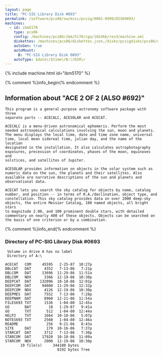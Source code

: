 ```yaml
---
layout: page
title: "PC-SIG Library Disk #693"
permalink: /software/pcx86/sw/misc/pcsig/0001-0999/DISK0693/
machines:
  - id: ibm5170
    type: pcx86
    config: /machines/pcx86/ibm/5170/cga/1024kb/rev3/machine.xml
    diskettes: /machines/pcx86/diskettes.json,/disks/pcsigdisks/pcx86/diskettes.json
    autoGen: true
    autoMount:
      B: "PC-SIG Library Disk 0693"
    autoType: $date\r$time\rB:\rDIR\r
---
```


{% include machine.html id="ibm5170" %}

{% comment %}info_begin{% endcomment %}

## Information about "ACE 2 OF 2 (ALSO #692)"

    This program is a general-purpose astronomy software package with three
    separate parts -- ACECALC, ACESOLAR and ACECAT.
    
    ACECALC is a menu-driven astronomical ephemeris. Perform the most
    needed astronomical calculations involving the sun, moon and planets.
    The menu displays the local time, date and time zone name, universal
    time, local mean sidereal time, julian day, and the name of the location
    designated in the installation. It also calculates astrophotography
    exposures, precession of coordinates, phases of the moon, equinoxes and
    solstices, and satellites of Jupiter.
    
    ACESOLAR provides information on objects in the solar system such as
    numeric data on the sun, the planets and their satellites. Also
    available are narrative descriptions of the sun and planets and
    observational data.
    
    ACECAT lets you search the sky catalog for objects by name, catalog
    number, and position -- in terms of R.A./declination, object type, and
    constellation. This sky catalog provides data on over 2000 deep-sky
    objects, the entire Messier Catalog, 100 named objects, all bright stars
    to magnitude 2.00, and 100 prominent double stars, with detailed
    commentary on nearly 400 of these objects. Objects can be searched on
    the basis of one criterion or by a combination.
{% comment %}info_end{% endcomment %}


### Directory of PC-SIG Library Disk #0693

     Volume in drive A has no label
     Directory of A:\

    ACECAT   COM     45595   2-25-87  10:27p
    DBLCAT   DAT      4352   7-13-86   7:21p
    DBLCOM   DAT     13696  11-29-86  11:51a
    DBLCOM   NDX      3366  12-19-86  10:30p
    DEEPCAT  DAT    132096  10-18-86  12:01p
    DEEPCOM  DAT     94080  11-29-86  12:32p
    DEEPCOM  NDX      4126  12-19-86  10:30p
    DEEPMES  DAT      7552   7-13-86   7:28p
    DEEPNAM  DAT      8960  12-21-86  11:54a
    FILES693 TXT      1536   1-04-80  12:45a
    GO       BAT        18   1-29-87   9:41a
    GO       TXT       512   1-04-80  12:44a
    HELP2    TXT      1664  10-18-86   5:07p
    NOTES693 TXT      2560   1-04-80  12:46a
    README             256   9-21-86   8:43a
    SITE     DAT       179  10-16-86   7:37p
    STARCAT  DAT      3712   7-13-86   7:30p
    STARCOM  DAT     17920  10-18-86  11:09a
    STARCOM  NDX      2000  12-19-86  10:30p
           19 file(s)     344180 bytes
                            8192 bytes free
